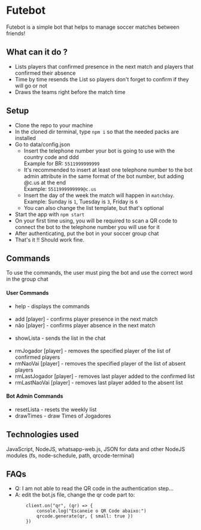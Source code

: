 # Futebot

Futebot is a simple bot that helps to manage soccer matches between friends!

## What can it do ?

- Lists players that confirmed presence in the next match and players that confirmed their absence
- Time by time resends the List so players don't forget to confirm if they will go or not
- Draws the teams right before the match time

## Setup

- Clone the repo to your machine
- In the cloned dir terminal, type  `npm i`  so that the needed packs are installed
- Go to data/config.json
    - Insert the telephone number your bot is going to use with the country code and ddd 
    <br>Example for BR: ```5511999999999```
    - It's recommended to insert at least one telephone number to the bot admin attribute in the same format of the bot number, but adding @c.us at the end 
    <br>Example: ```5511999999999@c.us```
    - Insert the day of the week the match will happen in ```matchday```.
    <br>Example: Sunday is ```1```, Tuesday is ```3```, Friday is ```6```
    - You can also change the list template, but that's optional
- Start the app with  `npm start`
- On your first time using, you will be required to scan a QR code to connect the bot to the telephone number you will use for it
- After authenticating, put the bot in your soccer group chat
- That's it !! Should work fine.

## Commands

To use the commands, the user must ping the bot and use the correct word in the group chat

#### User Commands
- help - displays the commands
<br><br>
- add [player] - confirms player presence in the next match
- não [player] - confirms player absence in the next match
<br><br>
- showLista - sends the list in the chat
<br><br>
- rmJogador [player] - removes the specified player of the list of confirmed players
- rmNaoVai [player] - removes the specified player of the list of absent players
- rmLastJogador [player] - removes last player added to the confirmed list
- rmLastNaoVai [player] - removes last player added to the absent list

#### Bot Admin Commands
- resetLista - resets the weekly list
- drawTimes - draw Times of Jogadores

## Technologies used

JavaScript, NodeJS, whatsapp-web.js, JSON for data and other NodeJS modules (fs, node-schedule, path, qrcode-terminal)

## FAQs

- Q: I am not able to read the QR code in the authentication step...
- A: edit the bot.js file, change the qr code part to: 
    ```
        client.on("qr", (qr) => {
            console.log("Escaneie o QR Code abaixo:")
            qrcode.generate(qr, { small: true })
        })
    ```
